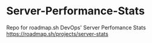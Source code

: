 # Server-Performance-Stats
Repo for roadmap.sh DevOps' Server Perfomance Stats
https://roadmap.sh/projects/server-stats
